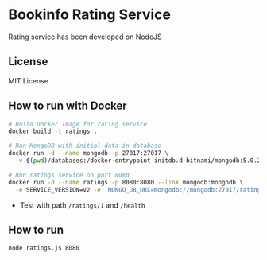 # Bookinfo Rating Service

Rating service has been developed on NodeJS

## License

MIT License

## How to run with Docker

```bash
# Build Docker Image for rating service
docker build -t ratings .

# Run MongoDB with initial data in database
docker run -d --name mongodb -p 27017:27017 \
  -v $(pwd)/databases:/docker-entrypoint-initdb.d bitnami/mongodb:5.0.2-debian-10-r2

# Run ratings service on port 8080
docker run -d --name ratings -p 8080:8080 --link mongodb:mongodb \
  -e SERVICE_VERSION=v2 -e 'MONGO_DB_URL=mongodb://mongodb:27017/ratings' ratings
```

* Test with path `/ratings/1` and `/health`

## How to run

```bash
node ratings.js 8080
```